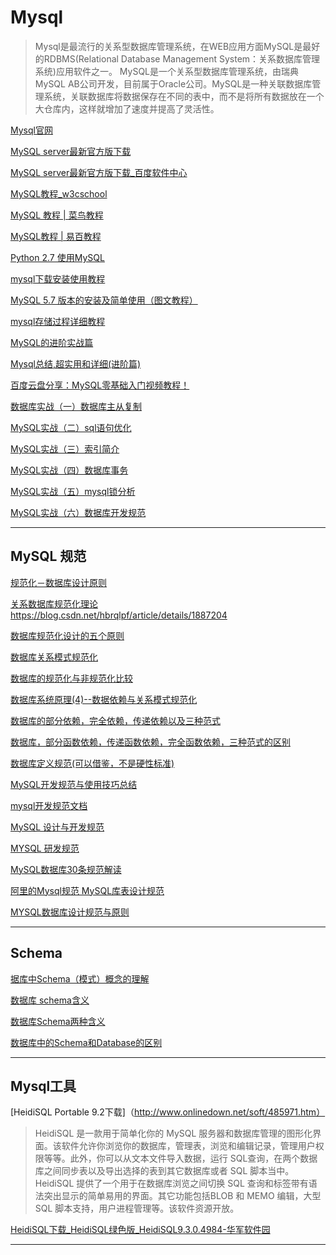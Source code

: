 # Mysql

> Mysql是最流行的关系型数据库管理系统，在WEB应用方面MySQL是最好的RDBMS(Relational Database Management System：关系数据库管理系统)应用软件之一。
> MySQL是一个关系型数据库管理系统，由瑞典MySQL AB公司开发，目前属于Oracle公司。MySQL是一种关联数据库管理系统，关联数据库将数据保存在不同的表中，而不是将所有数据放在一个大仓库内，这样就增加了速度并提高了灵活性。

[Mysql官网](https://www.mysql.com/)  

[MySQL server最新官方版下载](https://dev.mysql.com/downloads/)  

[MySQL server最新官方版下载_百度软件中心](http://rj.baidu.com/soft/detail/12585.html?ald)  

[MySQL教程_w3cschool](https://www.w3cschool.cn/mysql/)  

[MySQL 教程 | 菜鸟教程](http://www.runoob.com/mysql/mysql-tutorial.html)  

[MySQL教程 | 易百教程](https://www.yiibai.com/mysql/)  

[Python 2.7 使用MySQL](https://www.liaoxuefeng.com/wiki/001374738125095c955c1e6d8bb493182103fac9270762a000/001391435131816c6a377e100ec4d43b3fc9145f3bb8056000)  

[mysql下载安装使用教程](https://blog.csdn.net/dzq_boyka/article/details/76850650)  

[MySQL 5.7 版本的安装及简单使用（图文教程）](https://blog.csdn.net/hisense20112784/article/details/72909701)  

[mysql存储过程详细教程](https://blog.csdn.net/weinichendian/article/details/79567677)  

[MySQL的进阶实战篇](https://blog.csdn.net/chaoluo001/article/details/70670227)  

[Mysql总结,超实用和详细(进阶篇)](https://blog.csdn.net/fuchunyuan0/article/details/51583410)  

[百度云盘分享：MySQL零基础入门视频教程！](https://blog.csdn.net/x910378112/article/details/77141241)  

[数据库实战（一）数据库主从复制](https://blog.csdn.net/chenwiehuang/article/details/52787701)  

[MySQL实战（二）sql语句优化](https://blog.csdn.net/chenwiehuang/article/details/52786597)  

[MySQL实战（三）索引简介](https://blog.csdn.net/chenwiehuang/article/details/52892610)  

[MySQL实战（四）数据库事务](https://blog.csdn.net/chenwiehuang/article/details/52788749)  

[MySQL实战（五）mysql锁分析](https://blog.csdn.net/chenwiehuang/article/details/52794489)  

[MySQL实战（六）数据库开发规范](https://blog.csdn.net/chenwiehuang/article/details/52795757)  

------

## MySQL 规范

[规范化－数据库设计原则](https://blog.csdn.net/bcqtt/article/details/51670344)  

[关系数据库规范化理论](https://blog.csdn.net/u013238950/article/details/50909335)  
https://blog.csdn.net/hbrqlpf/article/details/1887204  

[数据库规范化设计的五个原则](https://blog.csdn.net/bcqtt/article/details/51670344)  

[数据库关系模式规范化](https://blog.csdn.net/Two212250511/article/details/26163749)  

[数据库的规范化与非规范化比较](https://blog.csdn.net/legend050709/article/details/39737689)  

[数据库系统原理(4)--数据依赖与关系模式规范化](https://blog.csdn.net/williamyi96/article/details/66558051)  

[数据库的部分依赖，完全依赖，传递依赖以及三种范式](https://blog.csdn.net/qq_31929931/article/details/77186259)  

[数据库，部分函数依赖，传递函数依赖，完全函数依赖，三种范式的区别](https://blog.csdn.net/rl529014/article/details/48391465)  

[数据库定义规范(可以借鉴，不是硬性标准)](https://blog.csdn.net/u013628152/article/details/43229155)  

[ MySQL开发规范与使用技巧总结](https://blog.csdn.net/xlgen157387/article/details/48086607)  

[mysql开发规范文档](https://blog.csdn.net/wyzxg/article/details/8618937)  

[MySQL 设计与开发规范](https://blog.csdn.net/wenniuwuren/article/details/48565291)  

[MYSQL 研发规范](https://blog.csdn.net/JR_Way/article/details/50519402)

[MySQL数据库30条规范解读](https://blog.csdn.net/xiaoping0915/article/details/55511365)  

[阿里的Mysql规范 MySQL库表设计规范](https://blog.csdn.net/u012966918/article/details/52161519)  

[MYSQL数据库设计规范与原则](https://blog.csdn.net/u011341352/article/details/55195559)  

---------------------------------

Schema
---

[据库中Schema（模式）概念的理解](https://www.cnblogs.com/csniper/p/5509620.html)  

[数据库 schema含义](https://blog.csdn.net/netcome/article/details/2048296)  

[数据库Schema两种含义](https://blog.csdn.net/tuyf_hs/article/details/48131769)  

[数据库中的Schema和Database的区别](https://blog.csdn.net/itcodes/article/details/17239059)  

---------------------------------

Mysql工具
---

[HeidiSQL Portable 9.2下载]（http://www.onlinedown.net/soft/485971.htm）  
> HeidiSQL 是一款用于简单化你的 MySQL 服务器和数据库管理的图形化界面。该软件允许你浏览你的数据库，管理表，浏览和编辑记录，管理用户权限等等。此外，你可以从文本文件导入数据，运行 SQL查询，在两个数据库之间同步表以及导出选择的表到其它数据库或者 SQL 脚本当中。HeidiSQL 提供了一个用于在数据库浏览之间切换 SQL 查询和标签带有语法突出显示的简单易用的界面。其它功能包括BLOB 和 MEMO 编辑，大型 SQL 脚本支持，用户进程管理等。该软件资源开放。  

[HeidiSQL下载_HeidiSQL绿色版_HeidiSQL9.3.0.4984-华军软件园](http://www.onlinedown.net/soft/69729.htm)  


--------
